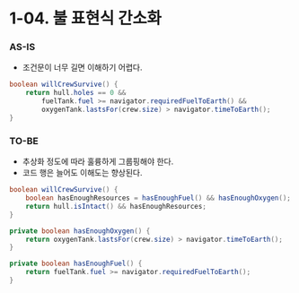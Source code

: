 # 1-04. 불 표현식 간소화

### AS-IS

- 조건문이 너무 길면 이해하기 어렵다.

```java
boolean willCrewSurvive() {
    return hull.holes == 0 &&
        fuelTank.fuel >= navigator.requiredFuelToEarth() &&
        oxygenTank.lastsFor(crew.size) > navigator.timeToEarth();
}
```

### TO-BE

- 추상화 정도에 따라 훌륭하게 그룹핑해야 한다.
- 코드 행은 늘어도 이해도는 향상된다.

```java
boolean willCrewSurvive() {
    boolean hasEnoughResources = hasEnoughFuel() && hasEnoughOxygen();
    return hull.isIntact() && hasEnoughResources;
}

private boolean hasEnoughOxygen() {
    return oxygenTank.lastsFor(crew.size) > navigator.timeToEarth();
}

private boolean hasEnoughFuel() {
    return fuelTank.fuel >= navigator.requiredFuelToEarth();
}
```
